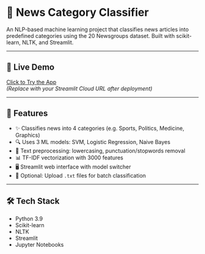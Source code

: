# 📰 News Category Classifier

An NLP-based machine learning project that classifies news articles into predefined categories using the 20 Newsgroups dataset. Built with scikit-learn, NLTK, and Streamlit.

---

## 🚀 Live Demo
[Click to Try the App](https://utkarsh-news-category-classifier.streamlit.app/)  
_(Replace with your Streamlit Cloud URL after deployment)_

---

## 🧠 Features

- ✨ Classifies news into 4 categories (e.g. Sports, Politics, Medicine, Graphics)
- 🔍 Uses 3 ML models: SVM, Logistic Regression, Naive Bayes
- 🧹 Text preprocessing: lowercasing, punctuation/stopwords removal
- 📊 TF-IDF vectorization with 3000 features
- 🖥️ Streamlit web interface with model switcher
- 📂 Optional: Upload `.txt` files for batch classification

---

## 🛠️ Tech Stack

- Python 3.9
- Scikit-learn
- NLTK
- Streamlit
- Jupyter Notebooks
